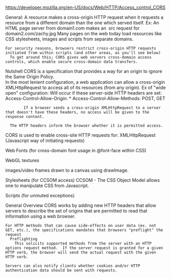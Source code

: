 https://developer.mozilla.org/en-US/docs/Web/HTTP/Access_control_CORS

General: A resource makes a cross-origin HTTP request when it requests a resource from a different domain than the one which served itself.
    Ex: An HTML page server from domain1.com makes an <img> src request for domain2.com/zachy.jpg  Many pages on the web today load resources like CSS stylesheets, images and scripts from separate domains.

    For security reasons, browsers restrict cross-origin HTTP requests initiated from within scripts (and other areas, as you'll see below)
      To get around this; CORS gives web servers cross-domain access controls, which enable secure cross-domain data transfers.

  Nutshell
    CORS is a specification that provides a way for an origin to ignore the Same Origin Policy.  
      In the most lenient configuration, a web application can allow a cross-origin XMLHttpRequest to access all of its resources (from any origin).
        Ex of "wide open" configuration:
          Will occur if these server-side HTTP headers are set:
            Access-Control-Allow-Origin: *
            Access-Control-Allow-Methods: POST, GET

            If a browser sends a cross-origin XMLHttpRequest to a server that doesn't have these headers, no access will be given to the response content.

      The HTTP headers inform the browser whether it is permitted access.



CORS is used to enable cross-site HTTP requests for:
  XMLHttpRequest (Javascript way of initiating requests)

  Web Fonts (for cross-domain font usage in @font-face within CSS)

  WebGL textures

  images/video frames drawn to a canvas using drawImage.

  Stylesheets (for CCSOM access)
    CCSOM - The CSS Object Model allows one to manipulate CSS from Javascript.  

  Scripts (for unmuted exceptions)

  General Overview
    CORS works by adding new HTTP headers that allow servers to describe the set of origins that are permitted to read that information using a web browser.  

    For HTTP methods that can cause side-effects on user data (ex. not GET, etc.), the specifications mandates that browsers "preflight" the request
      Preflighting
        This solicits supported methods from the server with an HTTP options request method.  If the server request is granted for a given HTTP verb, the browser will send the actual request with the given HTTP verb.

    Servers can also notify clients whether cookies and/or HTTP authentication data should be sent with requests.